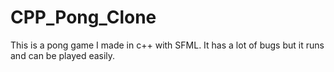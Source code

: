 # CPP_Pong_Clone
This is a pong game I made in c++ with SFML. It has a lot of bugs but it runs and can be played easily.
